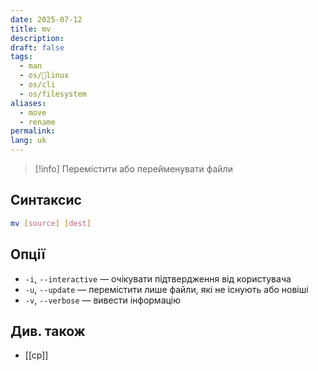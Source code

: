 ```yaml
---
date: 2025-07-12
title: mv
description: 
draft: false
tags:
  - man
  - os/🐧linux
  - os/cli
  - os/filesystem
aliases:
  - move
  - rename
permalink: 
lang: uk
---
```

> [!info] Перемістити або перейменувати файли

## Синтаксис

```bash
mv [source] [dest]
```

## Опції

- `-i`, `--interactive` — очікувати підтвердження від користувача
- `-u`, `--update` — перемістити лише файли, які не існують або новіші
- `-v`, `--verbose` — вивести інформацію

## Див. також

- [[cp]]